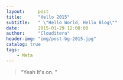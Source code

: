 ```yaml
---
layout:     post
title:      "Hello 2015"
subtitle:   " \"Hello World, Hello Blog\""
date:       2015-01-29 12:00:00
author:     "Clouditera"
header-img: "img/post-bg-2015.jpg"
catalog: true
tags:
    - Meta
---
```


> “Yeah It's on. ”

